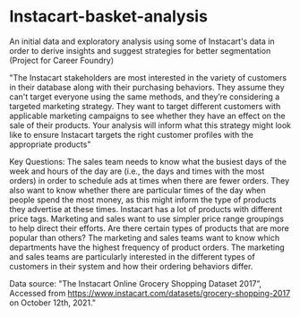 # Instacart-basket-analysis
 An initial data and exploratory analysis using some of Instacart's data in order to derive insights and suggest strategies for better segmentation (Project for Career Foundry)
 
"The Instacart stakeholders are most interested in the variety of customers in their database
along with their purchasing behaviors. They assume they can't target everyone using the same
methods, and they’re considering a targeted marketing strategy. They want to target different
customers with applicable marketing campaigns to see whether they have an effect on the sale
of their products. Your analysis will inform what this strategy might look like to ensure Instacart
targets the right customer profiles with the appropriate products"


Key Questions:
The sales team needs to know what the busiest days of the week and hours of the day
are (i.e., the days and times with the most orders) in order to schedule ads at times
when there are fewer orders.
They also want to know whether there are particular times of the day when people spend
the most money, as this might inform the type of products they advertise at these times.
Instacart has a lot of products with different price tags. Marketing and sales want to use
simpler price range groupings to help direct their efforts.
Are there certain types of products that are more popular than others? The marketing
and sales teams want to know which departments have the highest frequency of product
orders.
The marketing and sales teams are particularly interested in the different types of
customers in their system and how their ordering behaviors differ.

Data source: "The Instacart Online Grocery Shopping Dataset 2017”, Accessed from https://www.instacart.com/datasets/grocery-shopping-2017 on
October 12th, 2021."

